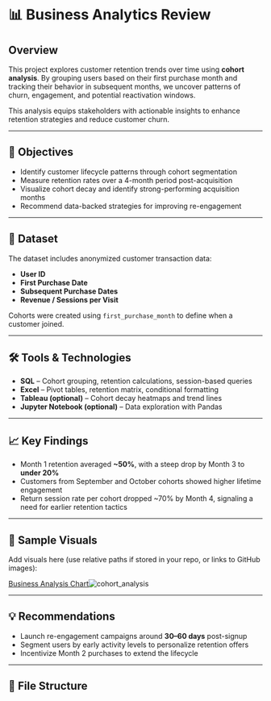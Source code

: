 # 📊 Business Analytics Review

## Overview
This project explores customer retention trends over time using **cohort analysis**. By grouping users based on their first purchase month and tracking their behavior in subsequent months, we uncover patterns of churn, engagement, and potential reactivation windows.

This analysis equips stakeholders with actionable insights to enhance retention strategies and reduce customer churn.

---

## 🧠 Objectives
- Identify customer lifecycle patterns through cohort segmentation
- Measure retention rates over a 4-month period post-acquisition
- Visualize cohort decay and identify strong-performing acquisition months
- Recommend data-backed strategies for improving re-engagement

---

## 📂 Dataset
The dataset includes anonymized customer transaction data:
- **User ID**
- **First Purchase Date**
- **Subsequent Purchase Dates**
- **Revenue / Sessions per Visit**

Cohorts were created using `first_purchase_month` to define when a customer joined.

---

## 🛠️ Tools & Technologies
- **SQL** – Cohort grouping, retention calculations, session-based queries
- **Excel** – Pivot tables, retention matrix, conditional formatting
- **Tableau (optional)** – Cohort decay heatmaps and trend lines
- **Jupyter Notebook (optional)** – Data exploration with Pandas

---

## 📈 Key Findings
- Month 1 retention averaged **~50%**, with a steep drop by Month 3 to **under 20%**
- Customers from September and October cohorts showed higher lifetime engagement
- Return session rate per cohort dropped ~70% by Month 4, signaling a need for earlier retention tactics

---

## 📌 Sample Visuals
Add visuals here (use relative paths if stored in your repo, or links to GitHub images):

[Business Analysis Chart]()![cohort_analysis](https://github.com/user-attachments/assets/aae5e28a-c57a-4f40-95f5-5fffdb4a6a2f)


---

## 💡 Recommendations
- Launch re-engagement campaigns around **30–60 days** post-signup
- Segment users by early activity levels to personalize retention offers
- Incentivize Month 2 purchases to extend the lifecycle

---

## 📎 File Structure

